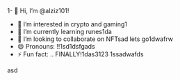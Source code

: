 1- 👋 Hi, I’m @alziz101!
- 👀 I’m interested in crypto and gaming1
- 🌱 I’m currently learning runes1da
- 💞️ I’m looking to collaborate on NFTsad lets go1dwafrw
- 😄 Pronouns: !!1sd1dsfgads
- ⚡ Fun fact: .. FINALLY!1das3123
  1ssadwafds
<!---11
alziz101/alziz101 is a ✨ special ✨ repository because its `README.md` (this file) appears on your GitHub profile.
You can click the Preview link to take a look at your changes.
--->asd
